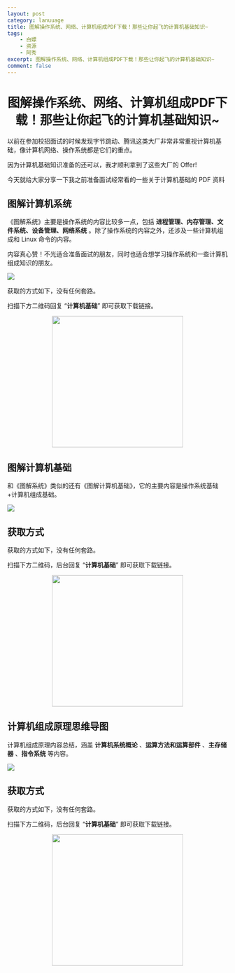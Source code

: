 ```yaml
---
layout: post
category: lanuuage
title: 图解操作系统、网络、计算机组成PDF下载！那些让你起飞的计算机基础知识~
tags:
    - 白嫖
    - 资源
    - 阿秀
excerpt: 图解操作系统、网络、计算机组成PDF下载！那些让你起飞的计算机基础知识~
comment: false
---
```






<h1 align="center">图解操作系统、网络、计算机组成PDF下载！那些让你起飞的计算机基础知识~</h1>

以前在参加校招面试的时候发现字节跳动、腾讯这类大厂非常非常重视计算机基础，像计算机网络、操作系统都是它们的重点。

因为计算机基础知识准备的还可以，我才顺利拿到了这些大厂的 Offer! 

今天就给大家分享一下我之前准备面试经常看的一些关于计算机基础的 PDF 资料

## 图解计算机系统

《图解系统》主要是操作系统的内容比较多一点，包括 **进程管理、内存管理、文件系统、设备管理、网络系统** 。除了操作系统的内容之外，还涉及一些计算机组成和 Linux 命令的内容。

内容真心赞！不光适合准备面试的朋友，同时也适合想学习操作系统和一些计算机组成知识的朋友。

![](./picture/202211282348670.png)

获取的方式如下，没有任何套路。

扫描下方二维码回复 “**计算机基础**” 即可获取下载链接。

<div align="center"><img src="./picture/202301191549506.jpg" style="width: 300px; height: 300px;" /></div>



## 图解计算机基础

和《图解系统》类似的还有《图解计算机基础》，它的主要内容是操作系统基础+计算机组成基础。

![](./picture/202211282348466.png)

## 获取方式

获取的方式如下，没有任何套路。

扫描下方二维码，后台回复 “**计算机基础**” 即可获取下载链接。

<div align="center"><img src="./picture/202301191549506.jpg" style="width: 300px; height: 300px;" /></div>



## 计算机组成原理思维导图

计算机组成原理内容总结，涵盖 **计算机系统概论** 、**运算方法和运算部件** 、**主存储器** 、**指令系统** 等内容。

![](./picture/202211282336640.png)

## 获取方式

获取的方式如下，没有任何套路。

扫描下方二维码，后台回复 “**计算机基础**” 即可获取下载链接。

<div align="center"><img src="./picture/202301191549506.jpg" style="width: 300px; height: 300px;" /></div>

